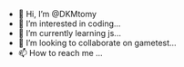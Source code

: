 - 👋 Hi, I’m @DKMtomy
- 👀 I’m interested in coding...
- 🌱 I’m currently learning js...
- 💞️ I’m looking to collaborate on gametest...
- 📫 How to reach me ...

<!---
DKMtomy/DKMtomy is a ✨ special ✨ repository because its `README.md` (this file) appears on your GitHub profile.
You can click the Preview link to take a look at your changes.
--->
